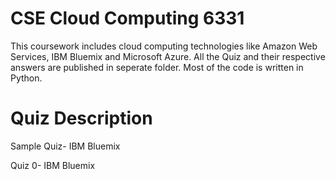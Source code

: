 
# CSE Cloud Computing 6331
This coursework includes cloud computing technologies like Amazon Web Services, IBM Bluemix and Microsoft Azure.
All the Quiz and their respective answers are published in seperate folder.
Most of the code is written in Python.

# Quiz Description

Sample Quiz- IBM Bluemix

Quiz 0- IBM Bluemix

